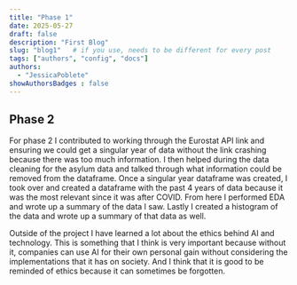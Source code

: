 ```yaml
---
title: "Phase 1"
date: 2025-05-27
draft: false
description: "First Blog"
slug: "blog1"   # if you use, needs to be different for every post
tags: ["authors", "config", "docs"]
authors:
  - "JessicaPoblete"
showAuthorsBadges : false
---
```


## Phase 2

For phase 2 I contributed to working through the Eurostat API link and ensuring we could get a singular year of data without the link crashing because there was too much information. I then helped during the data cleaning for the asylum data and talked through what information could be removed from the dataframe. Once a singular year dataframe was created, I took over and created a dataframe with the past 4 years of data because it was the most relevant since it was after COVID. From here I performed EDA and wrote up a summary of the data I saw. Lastly I created a histogram of the data and wrote up a summary of that data as well.

Outside of the project I have learned a lot about the ethics behind AI and technology. This is something that I think is very important because without it, companies can use AI for their own personal gain without considering the implementations that it has on society. And I think that it is good to be reminded of ethics because it can sometimes be forgotten.
